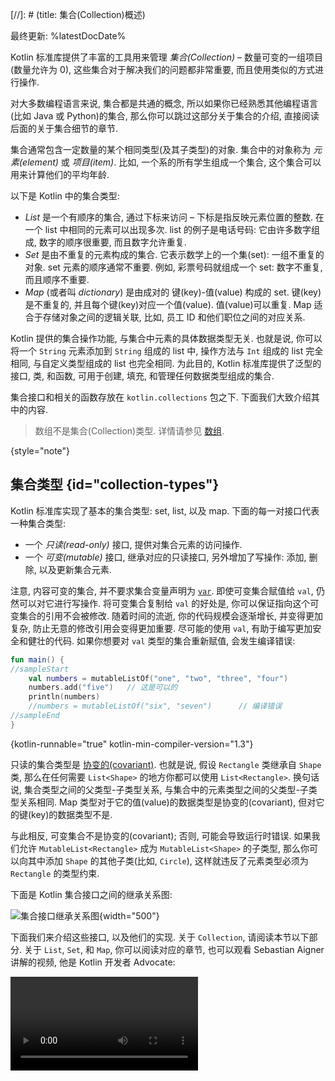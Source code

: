 [//]: # (title: 集合(Collection)概述)

最终更新: %latestDocDate%

Kotlin 标准库提供了丰富的工具用来管理 _集合(Collection)_ – 数量可变的一组项目 (数量允许为 0),
这些集合对于解决我们的问题都非常重要, 而且使用类似的方式进行操作.

对大多数编程语言来说, 集合都是共通的概念, 所以如果你已经熟悉其他编程语言(比如 Java 或 Python)的集合,
那么你可以跳过这部分关于集合的介绍, 直接阅读后面的关于集合细节的章节.

集合通常包含一定数量的某个相同类型(及其子类型)的对象. 集合中的对象称为 _元素(element)_ 或 _项目(item)_.
比如, 一个系的所有学生组成一个集合, 这个集合可以用来计算他们的平均年龄.

以下是 Kotlin 中的集合类型:

* _List_ 是一个有顺序的集合, 通过下标来访问 – 下标是指反映元素位置的整数.
在一个 list 中相同的元素可以出现多次.
list 的例子是电话号码: 它由许多数字组成, 数字的顺序很重要, 而且数字允许重复.
* _Set_ 是由不重复的元素构成的集合. 它表示数学上的一个集(set): 一组不重复的对象.
set 元素的顺序通常不重要.
例如, 彩票号码就组成一个 set: 数字不重复, 而且顺序不重要.
* _Map_ (或者叫 _dictionary_) 是由成对的 键(key)-值(value) 构成的 set.
键(key)是不重复的, 并且每个键(key)对应一个值(value). 值(value)可以重复.
Map 适合于存储对象之间的逻辑关联, 比如, 员工 ID 和他们职位之间的对应关系.

Kotlin 提供的集合操作功能, 与集合中元素的具体数据类型无关.
也就是说, 你可以将一个 `String` 元素添加到 `String` 组成的 list 中,
操作方法与 `Int` 组成的 list 完全相同, 与自定义类型组成的 list 也完全相同.
为此目的, Kotlin 标准库提供了泛型的接口, 类, 和函数, 可用于创建, 填充, 和管理任何数据类型组成的集合.

集合接口和相关的函数存放在 `kotlin.collections` 包之下.
下面我们大致介绍其中的内容.

> 数组不是集合(Collection)类型. 详情请参见 [数组](arrays.md).
>
{style="note"}

## 集合类型 {id="collection-types"}

Kotlin 标准库实现了基本的集合类型: set, list, 以及 map.
下面的每一对接口代表一种集合类型:

* 一个 _只读(read-only)_ 接口, 提供对集合元素的访问操作.
* 一个 _可变(mutable)_ 接口, 继承对应的只读接口,
  另外增加了写操作: 添加, 删除, 以及更新集合元素.

注意, 内容可变的集合, 并不要求集合变量声明为 [`var`](basic-syntax.md#variables).
即使可变集合赋值给 `val`, 仍然可以对它进行写操作.
将可变集合复制给 `val` 的好处是, 你可以保证指向这个可变集合的引用不会被修改.
随着时间的流逝, 你的代码规模会逐渐增长, 并变得更加复杂, 防止无意的修改引用会变得更加重要.
尽可能的使用 `val`, 有助于编写更加安全和健壮的代码.
如果你想要对 `val` 类型的集合重新赋值, 会发生编译错误:

```kotlin
fun main() {
//sampleStart
    val numbers = mutableListOf("one", "two", "three", "four")
    numbers.add("five")   // 这是可以的    
    println(numbers)
    //numbers = mutableListOf("six", "seven")      // 编译错误
//sampleEnd
}
```
{kotlin-runnable="true" kotlin-min-compiler-version="1.3"}

只读的集合类型是 [协变的(covariant)](generics.md#variance).
也就是说, 假设 `Rectangle` 类继承自 `Shape` 类,
那么在任何需要 `List<Shape>` 的地方你都可以使用 `List<Rectangle>`.
换句话说, 集合类型之间的父类型-子类型关系, 与集合中的元素类型之间的父类型-子类型关系相同.
Map 类型对于它的值(value)的数据类型是协变的(covariant), 但对它的键(key)的数据类型不是.

与此相反, 可变集合不是协变的(covariant); 否则, 可能会导致运行时错误.
如果我们允许 `MutableList<Rectangle>` 成为 `MutableList<Shape>` 的子类型,
那么你可以向其中添加 `Shape` 的其他子类(比如, `Circle`),
这样就违反了元素类型必须为 `Rectangle` 的类型约束.

下面是 Kotlin 集合接口之间的继承关系图:

![集合接口继承关系图](collections-diagram.png){width="500"}

下面我们来介绍这些接口, 以及他们的实现. 关于 `Collection`, 请阅读本节以下部分.
关于 `List`, `Set`, 和 `Map`, 你可以阅读对应的章节,
也可以观看 Sebastian Aigner 讲解的视频, 他是 Kotlin 开发者 Advocate:

<video src="https://youtu.be/F8jj7e-_jFA" title="Kotlin 集合概述"/>

### Collection

[`Collection<T>`](https://kotlinlang.org/api/latest/jvm/stdlib/kotlin.collections/-collection/index.html)
是集合类型的最高层根接口.
这个接口表达只读集合的共通行为: 得到集合大小, 检查元素是否属于集合, 等等.
`Collection` 继承自 `Iterable<T>` 接口, 这个接口定义了在元素上遍历的操作.
如果你的函数适用于各种不同的集合类型, 你可以适用 `Collection` 作为参数类型.
如果你的函数只能处理更具体的情况, 请使用 `Collection` 的子接口:
[`List`](https://kotlinlang.org/api/latest/jvm/stdlib/kotlin.collections/-list/index.html)
和
[`Set`](https://kotlinlang.org/api/latest/jvm/stdlib/kotlin.collections/-set/index.html).

```kotlin
fun printAll(strings: Collection<String>) {
    for(s in strings) print("$s ")
    println()
}

fun main() {
    val stringList = listOf("one", "two", "one")
    printAll(stringList)

    val stringSet = setOf("one", "two", "three")
    printAll(stringSet)
}
```
{kotlin-runnable="true" kotlin-min-compiler-version="1.3"}

[`MutableCollection<T>`](https://kotlinlang.org/api/latest/jvm/stdlib/kotlin.collections/-mutable-collection/index.html)
继承了 `Collection`, 并添加了元素的写操作, 比如 `add` 和 `remove`.

```kotlin
fun List<String>.getShortWordsTo(shortWords: MutableList<String>, maxLength: Int) {
    this.filterTo(shortWords) { it.length <= maxLength }
    // 删除冠词(article)
    val articles = setOf("a", "A", "an", "An", "the", "The")
    shortWords -= articles
}

fun main() {
    val words = "A long time ago in a galaxy far far away".split(" ")
    val shortWords = mutableListOf<String>()
    words.getShortWordsTo(shortWords, 3)
    println(shortWords)
}
```
{kotlin-runnable="true" kotlin-min-compiler-version="1.3"}

### List

[`List<T>`](https://kotlinlang.org/api/latest/jvm/stdlib/kotlin.collections/-list/index.html)
按指定的顺序存储元素, 并使用下标来访问元素.
下标从 0 开始 – 0 是第一个元素的下标 – 直到 `lastIndex` 为止, `lastIndex` 的值等于 `(list.size - 1)`.

```kotlin
fun main() {
//sampleStart
    val numbers = listOf("one", "two", "three", "four")
    println("Number of elements: ${numbers.size}")
    println("Third element: ${numbers.get(2)}")
    println("Fourth element: ${numbers[3]}")
    println("Index of element \"two\" ${numbers.indexOf("two")}")
//sampleEnd
}
```
{kotlin-runnable="true" kotlin-min-compiler-version="1.3"}

List 中的元素 (包括 null) 允许重复: list 可以包含任意数量的相等对象, 也允许同一个对象多次出现.
如果两个 list 的元素数量相同, 并且相同位置的元素全都
[结构相等(structurally equal)](equality.md#structural-equality),
那么这两个 list 被认为是相等的.

```kotlin
data class Person(var name: String, var age: Int)

fun main() {
//sampleStart
    val bob = Person("Bob", 31)
    val people = listOf(Person("Adam", 20), bob, bob)
    val people2 = listOf(Person("Adam", 20), Person("Bob", 31), bob)
    println(people == people2)
    bob.age = 32
    println(people == people2)
//sampleEnd
}
```
{kotlin-runnable="true" kotlin-min-compiler-version="1.3"}

[`MutableList<T>`](https://kotlinlang.org/api/latest/jvm/stdlib/kotlin.collections/-mutable-list/index.html)
继承了 `List`, 并添加了 list 专有的写操作, 比如, 在指定的位置添加或删除元素.

```kotlin
fun main() {
//sampleStart
    val numbers = mutableListOf(1, 2, 3, 4)
    numbers.add(5)
    numbers.removeAt(1)
    numbers[0] = 0
    numbers.shuffle()
    println(numbers)
//sampleEnd
}
```
{kotlin-runnable="true" kotlin-min-compiler-version="1.3"}

你可以看到, 从某些角度看 list 与数组(array)非常类似.
但是, 它们之间存在一个重要的区别: 数组的大小是在初始化时固定的, 而且永远不能改变;
而 list 没有预定的大小; list 的大小可以通过写操作来改变: 添加, 更新, 或删除元素.

在 Kotlin 中, `MutableList` 的默认实现是
[`ArrayList`](https://kotlinlang.org/api/latest/jvm/stdlib/kotlin.collections/-array-list/index.html),
你可以把它看作是一个可以改变大小的数组.

### Set

[`Set<T>`](https://kotlinlang.org/api/latest/jvm/stdlib/kotlin.collections/-set/index.html)
存储不重复的元素; 元素的顺序通常是无定义的. `null` 也算是不重复的元素:
`Set` 可以只包含一个 `null`.
如果两个 set 的元素数量相同, 并且一个 set 中的任何一个元素都在另一个 set 中存在一个相等的元素, 那么这两个 set 被看作是相等的.

```kotlin
fun main() {
//sampleStart
    val numbers = setOf(1, 2, 3, 4)
    println("Number of elements: ${numbers.size}")
    if (numbers.contains(1)) println("1 is in the set")

    val numbersBackwards = setOf(4, 3, 2, 1)
    println("The sets are equal: ${numbers == numbersBackwards}")
//sampleEnd
}
```
{kotlin-runnable="true" kotlin-min-compiler-version="1.3"}

[`MutableSet`](https://kotlinlang.org/api/latest/jvm/stdlib/kotlin.collections/-mutable-set/index.html)
继承自 `Set`, 并添加了继承自 `MutableCollection` 的写操作.

`MutableSet` 的默认实现是
[`LinkedHashSet`](https://kotlinlang.org/api/latest/jvm/stdlib/kotlin.collections/-linked-hash-set/index.html)
– 它会保留元素插入的顺序.
因此, 依赖于元素顺序的那些函数, 比如 `first()` 或 `last()`, 在这些 set 上会返回可预测的结果.

```kotlin
fun main() {
//sampleStart
    val numbers = setOf(1, 2, 3, 4)  // 默认实现是 LinkedHashSet
    val numbersBackwards = setOf(4, 3, 2, 1)

    println(numbers.first() == numbersBackwards.first())
    println(numbers.first() == numbersBackwards.last())
//sampleEnd
}
```
{kotlin-runnable="true" kotlin-min-compiler-version="1.3"}

另一个替代实现 –
[`HashSet`](https://kotlinlang.org/api/latest/jvm/stdlib/kotlin.collections/-hash-set/index.html)
– 对元素顺序不做任何保证,
因此对它调用这些函数会返回不可预知的结果. 但是, 存储相同数量的元素时, `HashSet` 消耗的内存更少.

### Map

[`Map<K, V>`](https://kotlinlang.org/api/latest/jvm/stdlib/kotlin.collections/-map/index.html)
不继承自 `Collection` 接口; 但它仍然是 Kotlin 的集合类型.
`Map` 存储成对的 _键(key)-值(value)_ (或者叫 _条目(entry)_); 键(key)是不可重复的, 但不同的键(key)可以对应到相等的值(value).
`Map` 接口提供了专用的函数, 比如根据指定的键(key)来得到对应的值(value), 查找键(key)和值(value), 等等.  

```kotlin
fun main() {
//sampleStart
    val numbersMap = mapOf("key1" to 1, "key2" to 2, "key3" to 3, "key4" to 1)

    println("All keys: ${numbersMap.keys}")
    println("All values: ${numbersMap.values}")
    if ("key2" in numbersMap) println("Value by key \"key2\": ${numbersMap["key2"]}")    
    if (1 in numbersMap.values) println("The value 1 is in the map")
    if (numbersMap.containsValue(1)) println("The value 1 is in the map") // 结果与上面相同
//sampleEnd
}
```
{kotlin-runnable="true" kotlin-min-compiler-version="1.3"}

如果两个 map 包含相等的 键(key)-值(value) 对, 那么这两个 map 被看作是相等的, 无论键(key)-值(value) 对的顺序如何.

```kotlin
fun main() {
//sampleStart
    val numbersMap = mapOf("key1" to 1, "key2" to 2, "key3" to 3, "key4" to 1)
    val anotherMap = mapOf("key2" to 2, "key1" to 1, "key4" to 1, "key3" to 3)

    println("The maps are equal: ${numbersMap == anotherMap}")
//sampleEnd
}
```
{kotlin-runnable="true" kotlin-min-compiler-version="1.3"}

[`MutableMap`](https://kotlinlang.org/api/latest/jvm/stdlib/kotlin.collections/-mutable-map/index.html)
继承自 `Map`, 添加了 map 专有的写操作,
比如, 你可以添加新的键(key)-值(value) 对, 或者对指定的键(key)更新它对应的值(value).

```kotlin
fun main() {
//sampleStart
    val numbersMap = mutableMapOf("one" to 1, "two" to 2)
    numbersMap.put("three", 3)
    numbersMap["one"] = 11

    println(numbersMap)
//sampleEnd
}
```
{kotlin-runnable="true" kotlin-min-compiler-version="1.3"}

`MutableMap` 的默认实现是
[`LinkedHashMap`](https://kotlinlang.org/api/latest/jvm/stdlib/kotlin.collections/-linked-hash-map/index.html)
– 它会在遍历 map 元素时使用元素插入时的顺序.
与此相反, 另一个替代实现 –
[`HashMap`](https://kotlinlang.org/api/latest/jvm/stdlib/kotlin.collections/-hash-map/index.html)
– 对元素顺序不做任何保证.

### ArrayDeque

[`ArrayDeque<T>`](https://kotlinlang.org/api/latest/jvm/stdlib/kotlin.collections/-array-deque/) 是双向队列(double-ended queue)的一个实现,
对这种双向队列, 从前端或尾端都可以添加或删除元素.
因此, 在 Kotlin 中 `ArrayDeque` 可以同时充当 Stack 和 Queue 数据结构的角色.
在它内部的实现中, `ArrayDeque` 使用了一个可以变更大小的数组, 在需要的时候, 会自动调整数组大小:


```kotlin
fun main() {
    val deque = ArrayDeque(listOf(1, 2, 3))

    deque.addFirst(0)
    deque.addLast(4)
    println(deque) // 输出结果为 [0, 1, 2, 3, 4]

    println(deque.first()) // 输出结果为 0
    println(deque.last()) // 输出结果为 4

    deque.removeFirst()
    deque.removeLast()
    println(deque) // 输出结果为 [1, 2, 3]
}
```
{kotlin-runnable="true" kotlin-min-compiler-version="1.4"}
